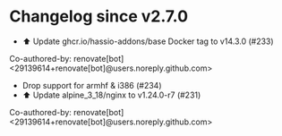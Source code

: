 # Changelog since v2.7.0
- ⬆️ Update ghcr.io/hassio-addons/base Docker tag to v14.3.0 (#233)

Co-authored-by: renovate[bot] <29139614+renovate[bot]@users.noreply.github.com> 
- Drop support for armhf & i386 (#234) 
- ⬆️ Update alpine_3_18/nginx to v1.24.0-r7 (#231)

Co-authored-by: renovate[bot] <29139614+renovate[bot]@users.noreply.github.com> 
